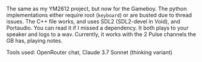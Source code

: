 The same as my YM2612 project, but now for the Gameboy.
The python implementations either require root (`keyboard`) or are busted due to thread issues.
The C++ file works, and uses SDL2 (SDL2-devel in Void), and Portaudio. You can read it if I missed a dependency.
It both plays to your speaker and logs to a wav. Currently, it works with the 2 Pulse channels the GB has, playing notes.

Tools used: OpenRouter chat, Claude 3.7 Sonnet (thinking variant)
